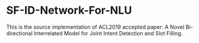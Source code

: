 # SF-ID-Network-For-NLU
This is the source implementation of ACL2019 accepted paper: A Novel Bi-directional Interrelated Model for Joint Intent Detection and Slot Filling.
